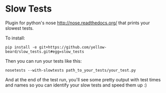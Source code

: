 # Slow Tests


Plugin for python's nose http://nose.readthedocs.org/ that prints your slowest tests.

To install:

`pip install -e git+https://github.com/yellow-beard/slow_tests.git#egg=slow_tests`

Then you can run your tests like this:

`nosetests --with-slowtests path_to_your_tests/your_test.py`

And at the end of the test run, you'll see some pretty output with test times and names so you can identify your slow tests and speed them up :)



